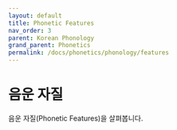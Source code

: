 ```yaml
---
layout: default
title: Phonetic Features
nav_order: 3
parent: Korean Phonology
grand_parent: Phonetics
permalink: /docs/phonetics/phonology/features
---
```


# 음운 자질

음운 자질(Phonetic Features)을 살펴봅니다.

